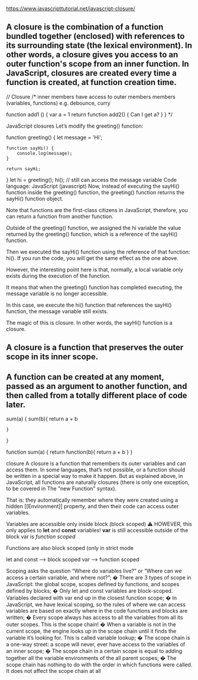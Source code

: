 https://www.javascripttutorial.net/javascript-closure/
## A closure is the combination of a function bundled together (enclosed) with references to its surrounding state (the lexical environment). In other words, a closure gives you access to an outer function's scope from an inner function. In JavaScript, closures are created every time a function is created, at function creation time.
// Closure
/*
inner members have access to outer members
members (variables, functions)
e.g. debounce, curry

function add1 () {
  var a = 1
  return function add2() {
     Can I get a?
  }
}
*/

JavaScript closures
Let’s modify the greeting() function:

function greeting() {
    let message = 'Hi';

    function sayHi() {
        console.log(message);
    }

    return sayHi;
}
let hi = greeting();
hi(); // still can access the message variable
Code language: JavaScript (javascript)
Now, instead of executing the sayHi() function inside the greeting() function, the greeting() function returns the sayHi() function object.

Note that functions are the first-class citizens in JavaScript, therefore, you can return a function from another function.

Outside of the greeting() function, we assigned the hi variable the value returned by the greeting() function, which is a reference of the sayHi() function.

Then we executed the sayHi() function using the reference of that function: hi(). If you run the code, you will get the same effect as the one above.

However, the interesting point here is that, normally, a local variable only exists during the execution of the function.

It means that when the greeting() function has completed executing, the message variable is no longer accessible.

In this case, we execute the hi() function that references the sayHi() function, the message variable still exists.

The magic of this is closure. In other words, the sayHi() function is a closure.

## A closure is a function that preserves the outer scope in its inner scope.

## A function can be created at any moment, passed as an argument to another function, and then called from a totally different place of code later.


sum(a) {
    sum(b){
        return a + b

    }
}

function sum(a) {
    return function(b){
        return a + b
    }
}

<script>
// function isBetween(a,b){
//     if this > a && this < b:
//         return true
//     else:
//         return false
// }

function isBetween(a,b){
    return function(x){
        return x >= a && x <= b;
    };
}

// function inArray(a){
//     if this in a:
//         return true
//     else:
//         return false
// }

function inArray(arr){
    return function(x){
        return arr.includes(x)
    }
}


function f() {
  let value = 123;

  return function() {
    alert(value);
  }
}

let g = f(); 


/////////
const greet = function(greeting) {
    return function(name) {
        console.log(greeting, name)
    };
};

const greetHey = greet('Hey');
greetHey('Jonas')
greetHey('Blaire')

greet('Hello')('Blaire')


///////// arrow function ///////

const greet = (greeting) => {
    return (name) => {
        console.log(greeting, name)
    };
};

const greetArrow = greeting => name => console.log(greeting, name);
greetArrow('Hello')('Blaire')


</script>




closure
A closure is a function that remembers its outer variables and can access them. In some languages, that’s not possible, or a function should be written in a special way to make it happen. But as explained above, in JavaScript, all functions are naturally closures (there is only one exception, to be covered in The "new Function" syntax).

That is: they automatically remember where they were created using a hidden [[Environment]] property, and then their code can access outer variables.



Variables are accessible only 
inside block (block scoped)
⚠ HOWEVER, this only applies to **let** and **const** variables!
**var** is still accessible outside of the block
var is *function scoped*

Functions are also block scoped
(only in strict mode



let and const --> block scoped
var --> function scoped


Scoping asks the question “Where do variables live?” or “Where can we access a certain variable, and where not?”;
� There are 3 types of scope in JavaScript: the global scope, scopes defined by functions, and scopes defined by blocks;
� Only let and const variables are block-scoped. Variables declared with var end up in the closest function scope;
� In JavaScript, we have lexical scoping, so the rules of where we can access variables are based on exactly where in the 
code functions and blocks are written;
� Every scope always has access to all the variables from all its outer scopes. This is the scope chain!
� When a variable is not in the current scope, the engine looks up in the scope chain until it finds the variable it’s looking 
for. This is called variable lookup;
� The scope chain is a one-way street: a scope will never, ever have access to the variables of an inner scope;
� The scope chain in a certain scope is equal to adding together all the variable environments of the all parent scopes;
� The scope chain has nothing to do with the order in which functions were called. It does not affect the scope chain at all